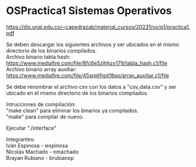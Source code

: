 # OSPractica1 Sistemas Operativos
https://dis.unal.edu.co/~capedrazab/material_cursos/20231/os/p1/practica1.pdf

Se deben descargar los siguientes archivos y ser ubicados en el mismo directorio de los binarios compilados. <br/>
Archivo binario tabla hash: https://www.mediafire.com/file/8fc6e5zlhhzv179/tabla_hash.c1/file <br/>
Archivo binario array auxiliar: https://www.mediafire.com/file/45srqljfigd18qo/array_auxiliar.c1/file <br/>

Se debe renombrar el archivo csv con los datos a "csv_data.csv" y ser ubicado en el mismo directorio de los binarios compilados. <br/>

Intrucciones de compilación: <br/>
"make clean" para eliminar los binarios ya compilados.<br/>
"make" para compilar de nuevo.<br/>

Ejecutar "./interface" <br/>

Integrantes:<br/>
Iván Espinosa - iespinosa<br/>
Nicolás Machado - nmachado<br/>
Brayan Rubiano - brubianop<br/>
